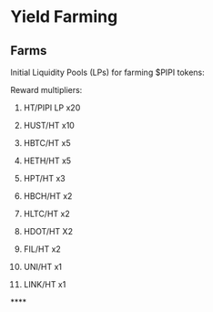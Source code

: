 # Yield Farming

## **Farms**

Initial Liquidity Pools \(LPs\) for farming $PIPI tokens:

Reward multipliers:

1. HT/PIPI LP x20

2. HUST/HT x10

3. HBTC/HT x5

4. HETH/HT x5

5. HPT/HT x3

6. HBCH/HT x2

7. HLTC/HT x2

8. HDOT/HT X2

9. FIL/HT x2

10. UNI/HT x1

11. LINK/HT x1

\*\*\*\*

